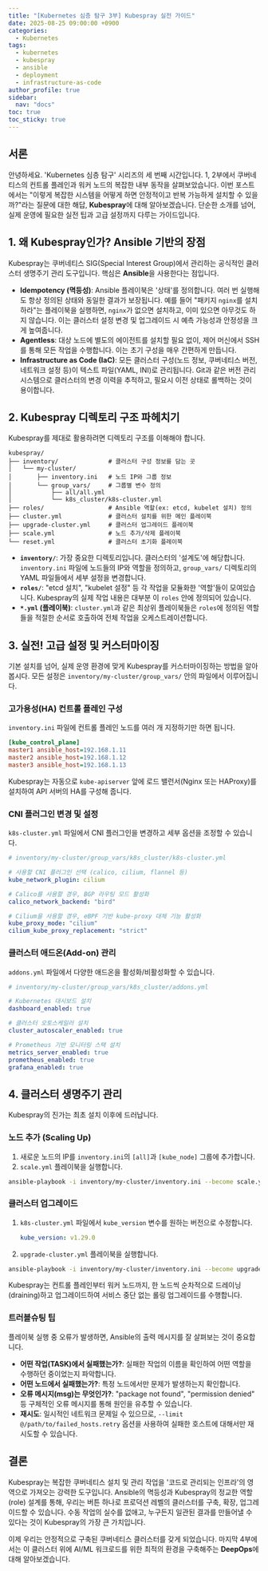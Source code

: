 ```yaml
---
title: "[Kubernetes 심층 탐구 3부] Kubespray 실전 가이드"
date: 2025-08-25 09:00:00 +0900
categories:
  - Kubernetes
tags:
  - kubernetes
  - kubespray
  - ansible
  - deployment
  - infrastructure-as-code
author_profile: true
sidebar:
  nav: "docs"
toc: true
toc_sticky: true
---
```


## 서론

안녕하세요. 'Kubernetes 심층 탐구' 시리즈의 세 번째 시간입니다. 1, 2부에서 쿠버네티스의 컨트롤 플레인과 워커 노드의 복잡한 내부 동작을 살펴보았습니다. 이번 포스트에서는 "이렇게 복잡한 시스템을 어떻게 하면 안정적이고 반복 가능하게 설치할 수 있을까?"라는 질문에 대한 해답, **Kubespray**에 대해 알아보겠습니다. 단순한 소개를 넘어, 실제 운영에 필요한 실전 팁과 고급 설정까지 다루는 가이드입니다.

## 1. 왜 Kubespray인가? Ansible 기반의 장점

Kubespray는 쿠버네티스 SIG(Special Interest Group)에서 관리하는 공식적인 클러스터 생명주기 관리 도구입니다. 핵심은 **Ansible**을 사용한다는 점입니다.

-   **Idempotency (멱등성)**: Ansible 플레이북은 '상태'를 정의합니다. 여러 번 실행해도 항상 정의된 상태와 동일한 결과가 보장됩니다. 예를 들어 "패키지 `nginx`를 설치하라"는 플레이북을 실행하면, `nginx`가 없으면 설치하고, 이미 있으면 아무것도 하지 않습니다. 이는 클러스터 설정 변경 및 업그레이드 시 예측 가능성과 안정성을 크게 높여줍니다.
-   **Agentless**: 대상 노드에 별도의 에이전트를 설치할 필요 없이, 제어 머신에서 SSH를 통해 모든 작업을 수행합니다. 이는 초기 구성을 매우 간편하게 만듭니다.
-   **Infrastructure as Code (IaC)**: 모든 클러스터 구성(노드 정보, 쿠버네티스 버전, 네트워크 설정 등)이 텍스트 파일(YAML, INI)로 관리됩니다. Git과 같은 버전 관리 시스템으로 클러스터의 변경 이력을 추적하고, 필요시 이전 상태로 롤백하는 것이 용이합니다.

## 2. Kubespray 디렉토리 구조 파헤치기

Kubespray를 제대로 활용하려면 디렉토리 구조를 이해해야 합니다.

```
kubespray/
├── inventory/              # 클러스터 구성 정보를 담는 곳
│   └── my-cluster/
│       ├── inventory.ini   # 노드 IP와 그룹 정보
│       └── group_vars/     # 그룹별 변수 정의
│           ├── all/all.yml
│           └── k8s_cluster/k8s-cluster.yml
├── roles/                  # Ansible 역할(ex: etcd, kubelet 설치) 정의
├── cluster.yml             # 클러스터 설치를 위한 메인 플레이북
├── upgrade-cluster.yml     # 클러스터 업그레이드 플레이북
├── scale.yml               # 노드 추가/삭제 플레이북
└── reset.yml               # 클러스터 초기화 플레이북
```

-   **`inventory/`**: 가장 중요한 디렉토리입니다. 클러스터의 '설계도'에 해당합니다. `inventory.ini` 파일에 노드들의 IP와 역할을 정의하고, `group_vars/` 디렉토리의 YAML 파일들에서 세부 설정을 변경합니다.
-   **`roles/`**: "etcd 설치", "kubelet 설정" 등 각 작업을 모듈화한 '역할'들이 모여있습니다. Kubespray의 실제 작업 내용은 대부분 이 `roles` 안에 정의되어 있습니다.
-   **`*.yml` (플레이북)**: `cluster.yml`과 같은 최상위 플레이북들은 `roles`에 정의된 역할들을 적절한 순서로 호출하여 전체 작업을 오케스트레이션합니다.

## 3. 실전! 고급 설정 및 커스터마이징

기본 설치를 넘어, 실제 운영 환경에 맞게 Kubespray를 커스터마이징하는 방법을 알아봅시다. 모든 설정은 `inventory/my-cluster/group_vars/` 안의 파일에서 이루어집니다.

### 고가용성(HA) 컨트롤 플레인 구성

`inventory.ini` 파일에 컨트롤 플레인 노드를 여러 개 지정하기만 하면 됩니다.

```ini
[kube_control_plane]
master1 ansible_host=192.168.1.11
master2 ansible_host=192.168.1.12
master3 ansible_host=192.168.1.13
```

Kubespray는 자동으로 `kube-apiserver` 앞에 로드 밸런서(Nginx 또는 HAProxy)를 설치하여 API 서버의 HA를 구성해 줍니다.

### CNI 플러그인 변경 및 설정

`k8s-cluster.yml` 파일에서 CNI 플러그인을 변경하고 세부 옵션을 조정할 수 있습니다.

```yaml
# inventory/my-cluster/group_vars/k8s_cluster/k8s-cluster.yml

# 사용할 CNI 플러그인 선택 (calico, cilium, flannel 등)
kube_network_plugin: cilium

# Calico를 사용할 경우, BGP 라우팅 모드 활성화
calico_network_backend: "bird"

# Cilium을 사용할 경우, eBPF 기반 kube-proxy 대체 기능 활성화
kube_proxy_mode: "cilium"
cilium_kube_proxy_replacement: "strict"
```

### 클러스터 애드온(Add-on) 관리

`addons.yml` 파일에서 다양한 애드온을 활성화/비활성화할 수 있습니다.

```yaml
# inventory/my-cluster/group_vars/k8s_cluster/addons.yml

# Kubernetes 대시보드 설치
dashboard_enabled: true

# 클러스터 오토스케일러 설치
cluster_autoscaler_enabled: true

# Prometheus 기반 모니터링 스택 설치
metrics_server_enabled: true
prometheus_enabled: true
grafana_enabled: true
```

## 4. 클러스터 생명주기 관리

Kubespray의 진가는 최초 설치 이후에 드러납니다.

### 노드 추가 (Scaling Up)

1.  새로운 노드의 IP를 `inventory.ini`의 `[all]`과 `[kube_node]` 그룹에 추가합니다.
2.  `scale.yml` 플레이북을 실행합니다.

```bash
ansible-playbook -i inventory/my-cluster/inventory.ini --become scale.yml
```

### 클러스터 업그레이드

1.  `k8s-cluster.yml` 파일에서 `kube_version` 변수를 원하는 버전으로 수정합니다.
    ```yaml
    kube_version: v1.29.0
    ```
2.  `upgrade-cluster.yml` 플레이북을 실행합니다.

```bash
ansible-playbook -i inventory/my-cluster/inventory.ini --become upgrade-cluster.yml
```
Kubespray는 컨트롤 플레인부터 워커 노드까지, 한 노드씩 순차적으로 드레이닝(draining)하고 업그레이드하여 서비스 중단 없는 롤링 업그레이드를 수행합니다.

### 트러블슈팅 팁

플레이북 실행 중 오류가 발생하면, Ansible의 출력 메시지를 잘 살펴보는 것이 중요합니다.

-   **어떤 작업(TASK)에서 실패했는가?**: 실패한 작업의 이름을 확인하여 어떤 역할을 수행하던 중이었는지 파악합니다.
-   **어떤 노드에서 실패했는가?**: 특정 노드에서만 문제가 발생하는지 확인합니다.
-   **오류 메시지(msg)는 무엇인가?**: "package not found", "permission denied" 등 구체적인 오류 메시지를 통해 원인을 유추할 수 있습니다.
-   **재시도**: 일시적인 네트워크 문제일 수 있으므로, `--limit @/path/to/failed_hosts.retry` 옵션을 사용하여 실패한 호스트에 대해서만 재시도할 수 있습니다.

## 결론

Kubespray는 복잡한 쿠버네티스 설치 및 관리 작업을 '코드로 관리되는 인프라'의 영역으로 가져오는 강력한 도구입니다. Ansible의 멱등성과 Kubespray의 정교한 역할(role) 설계를 통해, 우리는 버튼 하나로 프로덕션 레벨의 클러스터를 구축, 확장, 업그레이드할 수 있습니다. 수동 작업의 실수를 없애고, 누구든지 일관된 결과를 만들어낼 수 있다는 것이 Kubespray의 가장 큰 가치입니다.

이제 우리는 안정적으로 구축된 쿠버네티스 클러스터를 갖게 되었습니다. 마지막 4부에서는 이 클러스터 위에 AI/ML 워크로드를 위한 최적의 환경을 구축해주는 **DeepOps**에 대해 알아보겠습니다.
